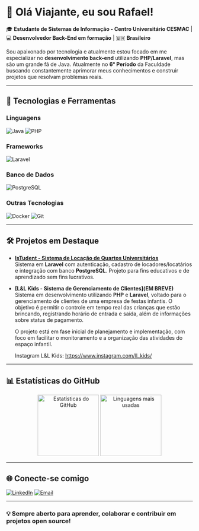 # 👋 Olá Viajante, eu sou Rafael!

🎓 **Estudante de Sistemas de Informação - Centro Universitário CESMAC** | 💻 **Desenvolvedor Back-End em formação** | 🇧🇷 **Brasileiro**

Sou apaixonado por tecnologia e atualmente estou focado em me especializar no **desenvolvimento back-end** utilizando **PHP/Laravel**, mas são um grande fã de Java. Atualmente no **6° Período** da Faculdade buscando constantemente aprimorar meus conhecimentos e construir projetos que resolvam problemas reais.

---

## 🚀 Tecnologias e Ferramentas

### Linguagens
![Java](https://img.shields.io/badge/Java-ED8B00?style=for-the-badge&logo=java&logoColor=white)
![PHP](https://img.shields.io/badge/PHP-777BB4?style=for-the-badge&logo=php&logoColor=white)

### Frameworks
![Laravel](https://img.shields.io/badge/Laravel-FF2D20?style=for-the-badge&logo=laravel&logoColor=white)

### Banco de Dados
![PostgreSQL](https://img.shields.io/badge/PostgreSQL-316192?style=for-the-badge&logo=postgresql&logoColor=white)

### Outras Tecnologias
![Docker](https://img.shields.io/badge/Docker-2496ED?style=for-the-badge&logo=docker&logoColor=white)
![Git](https://img.shields.io/badge/Git-F05032?style=for-the-badge&logo=git&logoColor=white)

---

## 🛠 Projetos em Destaque

- **[IsTudent - Sistema de Locação de Quartos Universitários](https://github.com/RafaelAlvesMDO/IsTudent)**  
  Sistema em **Laravel** com autenticação, cadastro de locadores/locatários e integração com banco **PostgreSQL**. Projeto para fins educativos e de aprendizado sem fins lucrativos.

- **[L&L Kids - Sistema de Gerenciamento de Clientes](EM BREVE)**  
  Sistema em desenvolvimento utilizando **PHP** e **Laravel**, voltado para o gerenciamento de clientes de uma empresa de festas infantis. O objetivo é permitir o controle em tempo real das crianças que estão brincando, registrando horário de entrada e saída, além de informações sobre status de pagamento.

  O projeto está em fase inicial de planejamento e implementação, com foco em facilitar o monitoramento e a organização das atividades do espaço infantil.

  Instagram L&L Kids: https://www.instagram.com/ll_kids/

---

## 📊 Estatísticas do GitHub

<p align="center">
  <img src="https://github-readme-stats.vercel.app/api?username=RafaelAlvesMDO&show_icons=true&theme=radical" alt="Estatísticas do GitHub" height="165"/>
  <img src="https://github-readme-stats.vercel.app/api/top-langs/?username=RafaelAlvesMDO&layout=compact&theme=radical" alt="Linguagens mais usadas" height="165"/>
</p>

---

## 🌐 Conecte-se comigo

[![LinkedIn](https://img.shields.io/badge/LinkedIn-0A66C2?style=for-the-badge&logo=linkedin&logoColor=white)](https://www.linkedin.com/in/seulinkedin)
[![Email](https://img.shields.io/badge/Email-D14836?style=for-the-badge&logo=gmail&logoColor=white)](mailto:seuemail@gmail.com)

---

### 💡 Sempre aberto para aprender, colaborar e contribuir em projetos open source!
